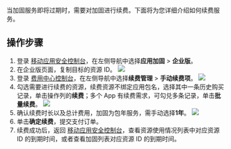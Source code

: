 当加固服务即将过期时，需要对加固进行续费。下面将为您详细介绍如何续费服务。


## 操作步骤
1. 登录 [移动应用安全控制台](https://console.cloud.tencent.com/ms)，在左侧导航中选择**应用加固** > **企业版**。
2. 在企业版页面，复制目标的资源 ID。
![](https://qcloudimg.tencent-cloud.cn/raw/307437f47b2760174bf443afb3be0ea7.png) 
3. 登录 [费用中心控制台](https://console.cloud.tencent.com/expense/overview/)，在左侧导航中选择**续费管理**  > **手动续费项**。 
![](https://qcloudimg.tencent-cloud.cn/raw/b933c19564d7a15966d8e8def3d16be4.png)
2. 勾选需要进行续费的资源，续费资源不绑定应用包名，选择其中一条历史购买记录，单击操作列的**续费**；多个 App 有续费需求，可勾兑多条记录，单击**批量续费**。
![](https://qcloudimg.tencent-cloud.cn/raw/86f7fb020158037d410fd633331eddfb.png)
3. 确认续费时长以及总计费用，加固为包年服务，需手动选择**1年**。
![](https://qcloudimg.tencent-cloud.cn/raw/488b24fc1c082034b8a96df07e85f895.png)
4. 单击**确定续费**，提交支付订单。
5. 续费成功后，返回 [移动应用安全控制台](https://console.cloud.tencent.com/ms)，查看资源使用情况列表中对应资源 ID 的到期时间，或者查看加固列表对应资源 ID 的到期时间。

